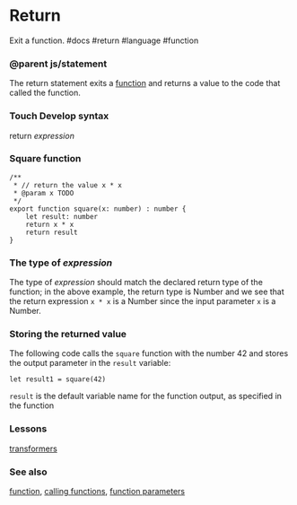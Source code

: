 # Return

Exit a function. #docs #return #language #function

### @parent js/statement
 

The return statement exits a [function](/microbit/js/function) and returns a value to the code that called the function.

### Touch Develop syntax

return *expression*

### Square function

```
/**
 * // return the value x * x
 * @param x TODO
 */
export function square(x: number) : number {
    let result: number
    return x * x
    return result
}
```

### The type of *expression*

The type of *expression* should match the declared return type of the function; in the above example, the return type is Number and we see that the return expression `x * x` is a Number since the input parameter `x` is a Number.

### Storing the returned value

The following code calls the `square` function with the number 42 and stores the output parameter in the `result` variable:

```
let result1 = square(42)
```

`result` is the default variable name for the function output, as specified in the function

### Lessons

[transformers](/microbit/lessons/transformers)

### See also

[function](/microbit/js/function), [calling functions](/microbit/js/call), [function parameters](/microbit/js/functionparameters)


